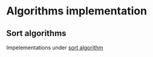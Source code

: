 # Algorithms implementation
## Sort algorithms
Impelementations under [sort algorithm](https://github.com/dgharsallah/algorithms-data-structures/tree/master/algorithms/sort%20algorithms)

